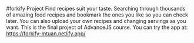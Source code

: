 #forkify Project
Find recipes suit your taste. Searching through thousands of amazing food recipes and bookmark the ones you like so you can check later. You can also upload your own recipes and changing servings as you want.
This is the final project of AdvanceJS course.
You can try the app at: https://forkify-mtuan.netlify.app/
